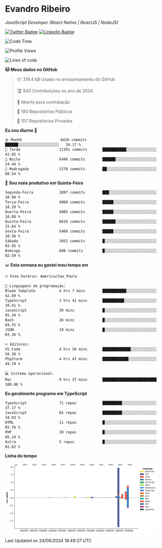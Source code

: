 # Evandro **Ribeiro**

*JavaScript Developer (React Native | ReactJS | NodeJS)*

[![Twitter Badge](https://img.shields.io/badge/-@ribeiroevandro-201B2D?style=flat-square&labelColor=201B2D&logo=twitter&logoColor=white&link=https://twitter.com/ribeiroevandro)](https://twitter.com/ribeiroevandro) 
[![Linkedin Badge](https://img.shields.io/badge/-Evandro%20Ribeiro-201B2D?style=flat-square&logo=Linkedin&logoColor=white&link=https://www.linkedin.com/in/ribeiroevandro)](https://www.linkedin.com/in/ribeiroevandro) 


<!--START_SECTION:waka-->
![Code Time](http://img.shields.io/badge/Code%20Time-3%2C954%20hrs%2014%20mins-blue)

![Profile Views](http://img.shields.io/badge/Visualizac%C3%B5es%20do%20perfil-1-blue)

![Lines of code](https://img.shields.io/badge/Desde%20o%20Hello%20World%20eu%20escrevi-38.1%20million%20linhas%20de%20c%C3%B3digo-blue)

**🐱 Meus dados no GitHub** 

> 📦 319.4 kB Usado no armazenamento do GitHub 
 > 
> 🏆 943 Contribuições no ano de 2024
 > 
> 💼 Aberto para contratação
 > 
> 📜 190 Repositórios Públicos 
 > 
> 🔑 107 Repositórios Privados 
 > 
**Eu sou diurno 🐤** 

```text
🌞 Manhã                  6426 commits        ██████░░░░░░░░░░░░░░░░░░░   24.17 % 
🌆 Tarde                  11391 commits       ███████████░░░░░░░░░░░░░░   42.85 % 
🌃 Noite                  6496 commits        ██████░░░░░░░░░░░░░░░░░░░   24.44 % 
🌙 Madrugada              2270 commits        ██░░░░░░░░░░░░░░░░░░░░░░░   08.54 % 
```
📅 **Sou mais produtivo em Quinta-Feira** 

```text
Segunda-Feira            2897 commits        ███░░░░░░░░░░░░░░░░░░░░░░   10.90 % 
Terça-Feira              4860 commits        █████░░░░░░░░░░░░░░░░░░░░   18.28 % 
Quarta-Feira             4805 commits        █████░░░░░░░░░░░░░░░░░░░░   18.08 % 
Quinta-Feira             6816 commits        ██████░░░░░░░░░░░░░░░░░░░   25.64 % 
Sexta-Feira              5466 commits        █████░░░░░░░░░░░░░░░░░░░░   20.56 % 
Sábado                   1051 commits        █░░░░░░░░░░░░░░░░░░░░░░░░   03.95 % 
Domingo                  688 commits         █░░░░░░░░░░░░░░░░░░░░░░░░   02.59 % 
```


📊 **Esta semana eu gastei meu tempo em** 

```text
🕑︎ Fuso horário: America/Sao_Paulo

💬 Linguagens de programação: 
Blade Template           4 hrs 7 mins        ███████████░░░░░░░░░░░░░░   42.89 % 
TypeScript               3 hrs 41 mins       ██████████░░░░░░░░░░░░░░░   38.41 % 
JavaScript               30 mins             █░░░░░░░░░░░░░░░░░░░░░░░░   05.34 % 
Bash                     26 mins             █░░░░░░░░░░░░░░░░░░░░░░░░   04.55 % 
JSON                     19 mins             █░░░░░░░░░░░░░░░░░░░░░░░░   03.36 % 

🔥 Editores: 
VS Code                  4 hrs 50 mins       █████████████░░░░░░░░░░░░   50.30 % 
PhpStorm                 4 hrs 47 mins       ████████████░░░░░░░░░░░░░   49.70 % 

💻 Sistema operacional: 
Mac                      9 hrs 37 mins       █████████████████████████   100.00 % 
```

**Eu geralmente programo em TypeScript** 

```text
TypeScript               71 repos            █████████░░░░░░░░░░░░░░░░   37.17 % 
JavaScript               65 repos            █████████░░░░░░░░░░░░░░░░   34.03 % 
HTML                     11 repos            █░░░░░░░░░░░░░░░░░░░░░░░░   05.76 % 
PHP                      10 repos            █░░░░░░░░░░░░░░░░░░░░░░░░   05.24 % 
Astro                    5 repos             █░░░░░░░░░░░░░░░░░░░░░░░░   02.62 % 
```



**Linha do tempo**

![Lines of Code chart](https://raw.githubusercontent.com/ribeiroevandro/ribeiroevandro/main/assets/bar_graph.png)


 Last Updated on 24/06/2024 18:49:37 UTC
<!--END_SECTION:waka-->
